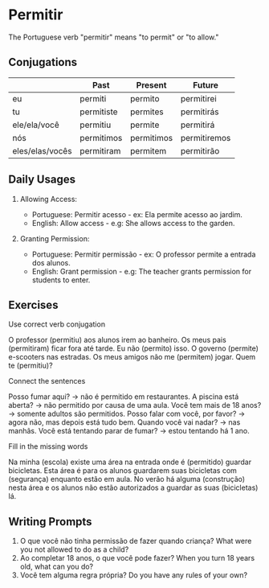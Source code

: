 # Permitir

The Portuguese verb "permitir" means "to permit" or "to allow."

## Conjugations

|                 | Past       | Present    | Future       |
| --------------- | ---------- | ---------- | ------------ |
| eu              | permiti    | permito    | permitirei   |
| tu              | permitiste | permites   | permitirás   |
| ele/ela/você    | permitiu   | permite    | permitirá    |
| nós             | permitimos | permitimos | permitiremos |
| eles/elas/vocês | permitiram | permitem   | permitirão   |

## Daily Usages

1. Allowing Access:

   - Portuguese: Permitir acesso - ex: Ela permite acesso ao jardim.
   - English: Allow access - e.g: She allows access to the garden.

2. Granting Permission:

   - Portuguese: Permitir permissão - ex: O professor permite a entrada dos alunos.
   - English: Grant permission - e.g: The teacher grants permission for students to enter.

## Exercises

Use correct verb conjugation

O professor (permitiu) aos alunos irem ao banheiro.
Os meus pais (permitiram) ficar fora até tarde.
Eu não (permito) isso.
O governo (permite) e-scooters nas estradas.
Os meus amigos não me (permitem) jogar.
Quem te (permitiu)?

Connect the sentences

Posso fumar aqui? -> não é permitido em restaurantes.
A piscina está aberta? -> não permitido por causa de uma aula.
Você tem mais de 18 anos? -> somente adultos são permitidos.
Posso falar com você, por favor? -> agora não, mas depois está tudo bem.
Quando você vai nadar? -> nas manhãs.
Você está tentando parar de fumar? -> estou tentando há 1 ano.

Fill in the missing words

Na minha (escola) existe uma área na entrada onde é (permitido) guardar bicicletas. Esta área é para os alunos guardarem suas bicicletas com (segurança) enquanto estão em aula. No verão há alguma (construção) nesta área e os alunos não estão autorizados a guardar as suas (bicicletas) lá.

## Writing Prompts

1. O que você não tinha permissão de fazer quando criança? What were you not allowed to do as a child?
2. Ao completar 18 anos, o que você pode fazer? When you turn 18 years old, what can you do?
3. Você tem alguma regra própria? Do you have any rules of your own?
